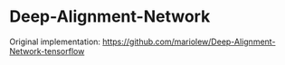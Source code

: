 # Deep-Alignment-Network
Original implementation:  https://github.com/mariolew/Deep-Alignment-Network-tensorflow
